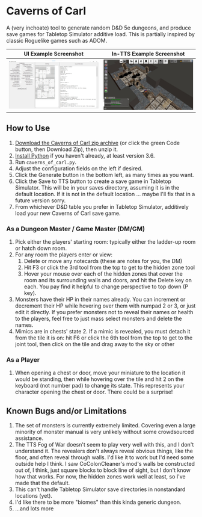 # Caverns of Carl

A (very inchoate) tool to generate random D&D 5e dungeons, and produce save games for Tabletop Simulator additive load. This is partially inspired by classic Roguelike games such as ADOM.

UI Example Screenshot             |  In-TTS Example Screenshot
:-------------------------:|:-------------------------:
![UI Screenshot](https://raw.githubusercontent.com/khaaarl/caverns-of-carl/main/docs/screenshots/Screenshot-2024-01-09%20173040.jpg)  |  ![TTS Screenshot](https://raw.githubusercontent.com/khaaarl/caverns-of-carl/main/docs/screenshots/20240105213607_1.jpg)

## How to Use

1. [Download the Caverns of Carl zip archive](https://github.com/khaaarl/caverns-of-carl/zipball/main/) (or click the green Code button, then Download Zip), then unzip it.
2. [Install Python](https://www.python.org/downloads/) if you haven't already, at least version 3.6.
3. Run `caverns_of_carl.py`.
4. Adjust the configuration fields on the left if desired.
5. Click the Generate button in the bottom left, as many times as you want.
6. Click the Save to TTS button to create a save game in Tabletop Simulator. This will be in your saves directory, assuming it is in the default location. If it is not in the default location ... maybe I'll fix that in a future version sorry.
7. From whichever D&D table you prefer in Tabletop Simulator, additively load your new Caverns of Carl save game.

### As a Dungeon Master / Game Master (DM/GM)

1. Pick either the players' starting room: typically either the ladder-up room or hatch down room.
2. For any room the players enter or view:
   1. Delete or move any notecards (these are notes for you, the DM)
   2. Hit F3 or click the 3rd tool from the top to get to the hidden zone tool
   3. Hover your mouse over each of the hidden zones that cover the room and its surrounding walls and doors, and hit the Delete key on each. You pay find it helpful to change perspective to top down (P key).
3. Monsters have their HP in their names already. You can increment or decrement their HP while hovering over them with numpad 2 or 3, or just edit it directly. If you prefer monsters not to reveal their names or health to the players, feel free to just mass select monsters and delete the names.
4. Mimics are in chests' state 2. If a mimic is revealed, you must detach it from the tile it is on: hit F6 or click the 6th tool from the top to get to the joint tool, then click on the tile and drag away to the sky or other 

### As a Player

1. When opening a chest or door, move your miniature to the location it would be standing, then while hovering over the tile and hit 2 on the keyboard (not number pad) to change its state. This represents your character opening the chest or door. There could be a surprise!

## Known Bugs and/or Limitations

1. The set of monsters is currently extremely limited. Covering even a large minority of monster manual is very unlikely without some crowdsourced assistance.
2. The TTS Fog of War doesn't seem to play very well with this, and I don't understand it. The revealers don't always reveal obvious things, like the floor, and often reveal through walls. I'd like it to work but I'd need some outside help I think. I saw CoColonCleaner's mod's walls be constructed out of, I think, just square blocks to block line of sight, but I don't know how that works. For now, the hidden zones work well at least, so I've made that the default.
3. This can't handle Tabletop Simulator save directories in nonstandard locations (yet).
4. I'd like there to be more "biomes" than this kinda generic dungeon.
5. ...and lots more

